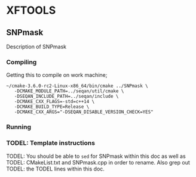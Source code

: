 # XFTOOLS

## SNPmask

Description of SNPmask

### Compiling

Getting this to compile on work machine;

```
~/cmake-3.6.0-rc2-Linux-x86_64/bin/cmake ../SNPmask \
   -DCMAKE_MODULE_PATH=../seqan/util/cmake \
   -DSEQAN_INCLUDE_PATH=../seqan/include \
   -DCMAKE_CXX_FLAGS=-std=c++14 \
   -DCMAKE_BUILD_TYPE=Release \
   -DCMAKE_CXX_ARGS="-DSEQAN_DISABLE_VERSION_CHECK=YES" 
```

### Running

### TODEL: Template instructions

TODEL: You should be able to `sed` for SNPmask within this doc as well as
TODEL: CMakeList.txt and SNPmask.cpp in order to rename. Also grep out
TODEL: the TODEL lines within this doc.
